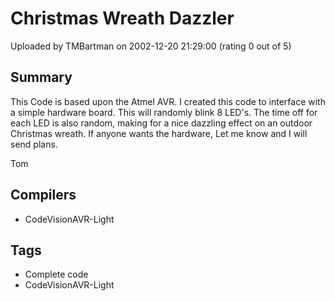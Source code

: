 # Christmas Wreath Dazzler

Uploaded by TMBartman on 2002-12-20 21:29:00 (rating 0 out of 5)

## Summary

This Code is based upon the Atmel AVR. I created this code to interface with a simple hardware board. This will randomly blink 8 LED's. The time off for each LED is also random, making for a nice dazzling effect on an outdoor Christmas wreath. If anyone wants the hardware, Let me know and I will send plans.


Tom

## Compilers

- CodeVisionAVR-Light

## Tags

- Complete code
- CodeVisionAVR-Light
